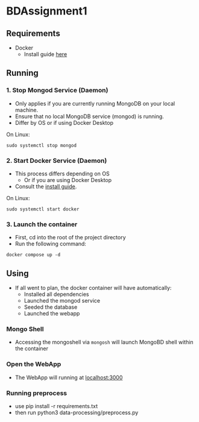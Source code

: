 # BDAssignment1
## Requirements
- Docker
    - Install guide [here](https://docs.docker.com/engine/install/)
    
## Running
### 1. Stop Mongod Service (Daemon)
- Only applies if you are currently running MongoDB on your local machine.
- Ensure that no local MongoDB service (mongod) is running.
- Differ by OS or if using Docker Desktop

On Linux:

```shell
sudo systemctl stop mongod 
```

### 2. Start Docker Service (Daemon)
- This process differs depending on OS
    - Or if you are using Docker Desktop
- Consult the [install guide](https://docs.docker.com/engine/install/).

On Linux:

```shell
sudo systemctl start docker
```


### 3. Launch the container
- First, cd into the root of the project directory
- Run the following command:

```shell
docker compose up -d
```

## Using
- If all went to plan, the docker container will have automatically:
    - Installed all dependencies
    - Launched the mongod service
    - Seeded the database
    - Launched the webapp

### Mongo Shell
- Accessing the mongoshell via `mongosh` will launch MongoBD shell within the container

### Open the WebApp
- The WebApp will running at [localhost:3000](http:localhost:3000)

### Running preprocess
- use pip install -r requirements.txt
- then run python3 data-processing/preprocess.py